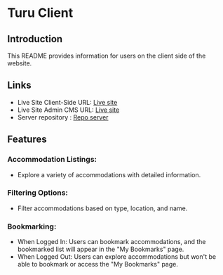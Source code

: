 # Turu Client
## Introduction
This README provides information for users on the client side of the website.

## Links
- Live Site Client-Side URL: [Live site](https://turu-client.web.app)
- Live Site Admin CMS URL: [Live site](https://turu-cms.web.app)
- Server repository : [Repo server](https://github.com/annisa-rachma/server-turu)

## Features
### Accommodation Listings:
- Explore a variety of accommodations with detailed information.
### Filtering Options:
- Filter accommodations based on type, location, and name.
### Bookmarking:
- When Logged In: Users can bookmark accommodations, and the bookmarked list will appear in the "My Bookmarks" page.
- When Logged Out: Users can explore accommodations but won't be able to bookmark or access the "My Bookmarks" page.
